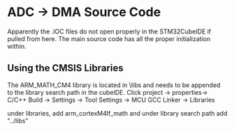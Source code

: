 # ADC -> DMA Source Code

Apparently the .IOC files do not open properly in the STM32CubeIDE if pulled from here. The main source code has all the proper initialization within. 

## Using the CMSIS Libraries

The ARM_MATH_CM4 library is located in \libs and needs to be appended to the library search path in the cubeIDE. 
Click project -> properties-> C/C++ Build -> Settings -> Tool Settings -> MCU GCC Linker -> Libraries

under libraries, add arm_cortexM4lf_math and under library search path add "../libs"
